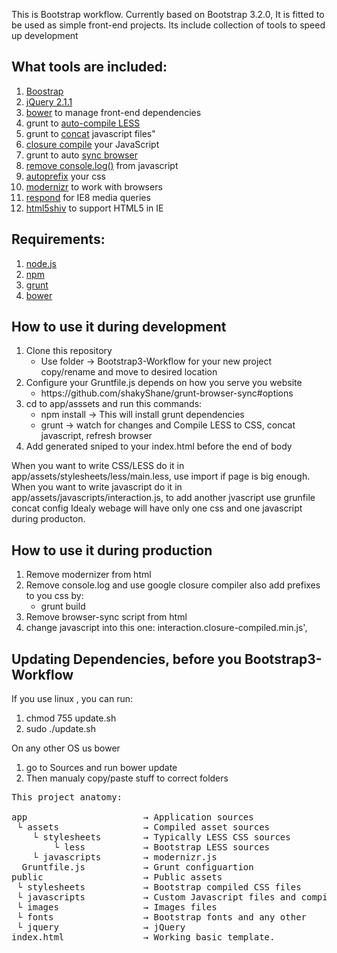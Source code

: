 This is Bootstrap workflow. Currently based on Bootstrap 3.2.0, It is fitted to be used as simple front-end projects. Its include collection of tools to speed up development

<h2> What tools are included:</h2>
<ol>
    <li><a href="https://github.com/twbs/bootstrap">Boostrap</a></li>
    <li><a href="http://jquery.com/">jQuery 2.1.1 </a></li>
    <li><a href="http://bower.io/">bower</a> to manage front-end dependencies</li>
    <li>grunt to <a href="https://github.com/gruntjs/grunt-contrib-less">auto-compile LESS</a></li>
    <li>grunt to <a href="https://github.com/gruntjs/grunt-contrib-concat">concat</a> javascript files"</li>
    <li><a href="https://github.com/gmarty/grunt-closure-compiler">closure compile</a> your JavaScript</li>
    <li>grunt to auto <a href="https://github.com/shakyshane/grunt-browser-sync">sync browser</a></li>
    <li><a href="https://github.com/ehynds/grunt-remove-logging">remove console.log()</a> from javascript</li>
    <li><a href="https://github.com/nDmitry/grunt-autoprefixer">autoprefix</a> your css</li>
    <li><a href="http://modernizr.com/docs/">modernizr</a> to work with browsers</li>
    <li><a href="https://github.com/scottjehl/Respond">respond</a> for IE8 media queries</li>
    <li><a href="http://code.google.com/p/html5shiv/"> html5shiv</a> to support HTML5 in IE</li>

</ol>

<h2>Requirements: </h2>
<ol>
    <li><a href="http://nodejs.org/">node.js</a></li>
    <li><a href="https://www.npmjs.org/doc/README.html">npm</a></li>
    <li><a href="http://gruntjs.com/getting-started">grunt</a></li>
    <li><a href="https://github.com/bower/bower">bower</a></li>
</ol>

<h2>How to use it during development</h2> 
<ol>
    <li>Clone this repository
     <ul>
        <li>Use folder -> Bootstrap3-Workflow for your new project copy/rename and move to desired location</li>
     </ul>
    </li>
    <li>Configure your Gruntfile.js depends on how you serve you website
        <ul>
            <li>https://github.com/shakyShane/grunt-browser-sync#options</li>
        </ul>
    </li>
    <li>cd to app/asssets and run this commands:
        <ul>
        <li>npm install    → This will install grunt dependencies</li>
        <li>grunt          → watch for changes and Compile LESS to CSS, concat javascript, refresh browser </li>
        </ul>
    </li>
    <li>Add generated sniped to your index.html before the end of body</li>
</ol>
When you want to write CSS/LESS do it in app/assets/stylesheets/less/main.less, use import if page is big enough.
When you want to write javascript do it in  app/assets/javascripts/interaction.js, to add another jvascript use grunfile concat config
Idealy webage will have only one css and one javascript during producton.



<h2>How to use it during production</h2> 
<ol>
    <li>Remove modernizer from html
    </li>
    <li>Remove console.log and use google closure compiler also add prefixes to you css by:
        <ul>
            <li>grunt build</li>
        </ul>
    </li>
    <li>Remove browser-sync script from html</li>
    <li>change javascript into this one: interaction.closure-compiled.min.js',</li>
</ol>



<h2>Updating Dependencies, before you Bootstrap3-Workflow </h2>
<p>If you use linux , you can run: </p>
<ol>
    <li>chmod 755 update.sh</li>
    <li>sudo ./update.sh</li>
</ol>

<p>On any other OS us bower</p>
<ol>
    <li>go to Sources and run bower update</li>
    <li>Then manualy copy/paste stuff to correct folders  </li>
</ol>


<pre>
This project anatomy:

app                      → Application sources
 └ assets                → Compiled asset sources
    └ stylesheets        → Typically LESS CSS sources
    	└ less        	 → Bootstrap LESS sources
    └ javascripts        → modernizr.js 
  Gruntfile.js           → Grunt configuartion
public                   → Public assets
 └ stylesheets           → Bootstrap compiled CSS files
 └ javascripts           → Custom Javascript files and compilled javascrpit for Bootstrap, also HTML5shiv, Respond
 └ images                → Images files 
 └ fonts                 → Bootstrap fonts and any other
 └ jquery                → jQuery 
index.html               → Working basic template.
</pre>


